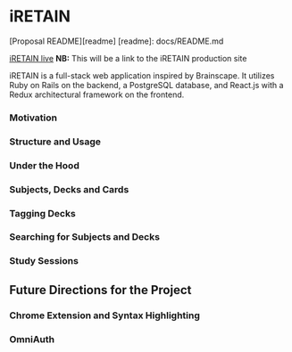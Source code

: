 # iRETAIN

[Proposal README][readme]
[readme]: docs/README.md


[iRETAIN live][heroku] **NB:** This will be a link to the iRETAIN production site

[heroku]: http://www.herokuapp.com

iRETAIN is a full-stack web application inspired by Brainscape.  It utilizes Ruby on Rails on the backend, a PostgreSQL database, and React.js with a Redux architectural framework on the frontend.  

### Motivation

### Structure and Usage

### Under the Hood

### Subjects, Decks and Cards

### Tagging Decks

### Searching for Subjects and Decks

### Study Sessions

## Future Directions for the Project

### Chrome Extension and Syntax Highlighting

### OmniAuth
